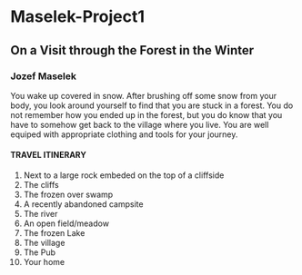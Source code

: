 # Maselek-Project1
## On a Visit through the Forest in the Winter
### Jozef Maselek

You wake up covered in snow. After brushing off some snow from your body, you look around yourself to find that you are stuck in a forest. You do not remember how you ended up in the forest, but you do know that you have to somehow get back to the village where you live. You are well equiped with appropriate clothing and tools for your journey. 

####  TRAVEL ITINERARY
1. Next to a large rock embeded on the top of a cliffside
2. The cliffs
3. The frozen over swamp
4. A recently abandoned campsite
5. The river
6. An open field/meadow
7. The frozen Lake
8. The village
9. The Pub
10. Your home


